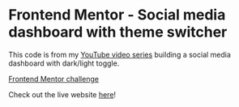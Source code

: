 # Frontend Mentor - Social media dashboard with theme switcher

This code is from my [YouTube video series](https://www.youtube.com/watch?v=iL4irerdGdU&list=PLUWqFDiirlsu5az5EIyxe8ZddyNO_kDuP) building a social media dashboard with dark/light toggle.

[Frontend Mentor challenge](https://www.frontendmentor.io/challenges/social-media-dashboard-with-theme-switcher-6oY8ozp_H)

Check out the live website [here](https://codercoder-darklight-toggle.pages.dev/)!
